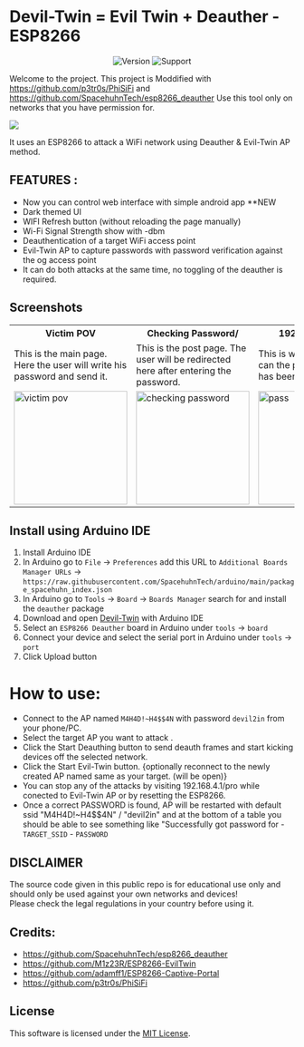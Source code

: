 
# Devil-Twin  = Evil Twin + Deauther   -ESP8266 

<p align="center">
<img title="Version" src="https://img.shields.io/badge/Version-1.0-green">
<img title="Support" src="https://img.shields.io/badge/Support-No-red">
</p>

Welcome to the project.
This project is Moddified with https://github.com/p3tr0s/PhiSiFi and https://github.com/SpacehuhnTech/esp8266_deauther
Use this tool only on networks that you have permission for.

<img src=https://github.com/mahadidot/DEVIL-TWIN_esp8266/blob/main/meme.jpg></img><br>

It uses an ESP8266 to attack a WiFi network using Deauther & Evil-Twin AP method.

## FEATURES :
* Now you can control web interface with simple android app **NEW
* Dark themed UI
* WIFI Refresh button (without reloading the page manually)
* Wi-Fi Signal Strength show with -dbm
* Deauthentication of a target WiFi access point
* Evil-Twin AP to capture passwords with password verification against the og access point
* It can do both attacks at the same time, no toggling of the deauther is required.

## Screenshots

<table>
  <tr>
    <th>Victim POV</th>
    <th>Checking Password/ </th> 
    <th>192.168.4.1/pro</th>
    <th>192.168.4.1 Main UI/</th>
  </tr>
  <tr>
    <td>This is the main page. Here the user will write his password and send it.</td>
    <td>This is the post page. The user will be redirected here after entering the password.</td>
    <td>This is where the attacker can the passwords that has been Pawned.</td>
    <td>Here the attacker index, wifi names, mac, signal strenth (-dbm).</td>
  <tr>
    <td><img width="200px" src="https://github.com/mahadidot/DEVIL-TWIN_esp8266/blob/main/victim.jpg" title="victim pov"></td>
    <td><img width="200px" src="https://github.com/mahadidot/DEVIL-TWIN_esp8266/blob/main/check.jpg" title="checking password"></td>
    <td><img width="200px" src="https://github.com/mahadidot/DEVIL-TWIN_esp8266/blob/main/gotpass.jpg" title="pass"></td>
<td><img width="200px" src="https://github.com/mahadidot/DEVIL-TWIN_esp8266/blob/main/ui.jpg" title="ssid"></td>
  </tr>
</table>


## Install using Arduino IDE
1. Install Arduino IDE
2. In Arduino go to `File` -> `Preferences` add this URL to `Additional Boards Manager URLs` ->
   `https://raw.githubusercontent.com/SpacehuhnTech/arduino/main/package_spacehuhn_index.json`  
3. In Arduino go to `Tools` -> `Board` -> `Boards Manager` search for and install the `deauther` package  
4. Download and open [Devil-Twin](https://github.com/mahadidot/DEVIL-TWIN_esp8266/releases/download/Deauther-Evil-M4H4DI/Deauther-Evil-M4H4DI.ino) with Arduino IDE
6. Select an `ESP8266 Deauther` board in Arduino under `tools` -> `board`
7. Connect your device and select the serial port in Arduino under `tools` -> `port`
8. Click Upload button

# How to use:
- Connect to the AP named `M4H4D!~H4$$4N` with password `devil2in` from your phone/PC.
- Select the target AP you want to attack .
- Click the Start Deauthing button to send deauth frames and start kicking devices off the selected network.
- Click the Start Evil-Twin button. {optionally reconnect to the newly created AP named same as your target. (will be open)}
- You can stop any of the attacks by visiting 192.168.4.1/pro while conected to Evil-Twin AP or by resetting the ESP8266.
- Once a correct PASSWORD is found, AP will be restarted with default ssid "M4H4D!~H4$$4N" / "devil2in" and at the bottom of a table you should be able to see something like "Successfully got password for - `TARGET_SSID` - `PASSWORD`

## DISCLAIMER
The source code given in this public repo is for educational use only and should only be used against your own networks and devices!<br>
Please check the legal regulations in your country before using it.


## Credits:
* https://github.com/SpacehuhnTech/esp8266_deauther
* https://github.com/M1z23R/ESP8266-EvilTwin
* https://github.com/adamff1/ESP8266-Captive-Portal
* https://github.com/p3tr0s/PhiSiFi

## License 
This software is licensed under the [MIT License](https://opensource.org/licenses/MIT).
